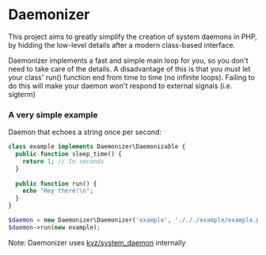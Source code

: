 # Daemonizer

This project aims to greatly simplify the creation of system daemons in PHP, by hidding the low-level details
after a modern class-based interface.

Daemonizer implements a fast and simple main loop for you, so you don't need to take care of the details.
A disadvantage of this is that you *must* let your class' run() function end from time to time (no infinite loops). Failing to do this will make your daemon won't respond to external signals (i.e. sigterm)

### A very simple example

Daemon that echoes a string once per second:

```php
class example implements Daemonizer\Daemonizable {
  public function sleep_time() {
    return 1; // In seconds
  }
  
  public function run() {
    echo "Hey there!\n";
  }
}

$daemon = new Daemonizer\Daemonizer('example', './././example/example.pid');
$daemon->run(new example);
```

Note: 
Daemonizer uses [kvz/system_daemon](https://github.com/kvz/system_daemon) internally
